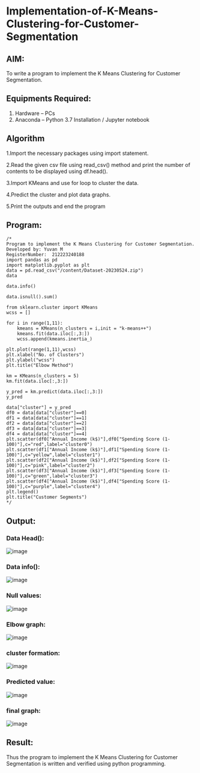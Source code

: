 # Implementation-of-K-Means-Clustering-for-Customer-Segmentation

## AIM:
To write a program to implement the K Means Clustering for Customer Segmentation.

## Equipments Required:
1. Hardware – PCs
2. Anaconda – Python 3.7 Installation / Jupyter notebook

## Algorithm
1.Import the necessary packages using import statement.

2.Read the given csv file using read_csv() method and print the number of contents to be displayed using df.head().

3.Import KMeans and use for loop to cluster the data.

4.Predict the cluster and plot data graphs.

5.Print the outputs and end the program

## Program:
```
/*
Program to implement the K Means Clustering for Customer Segmentation.
Developed by: Yuvan M
RegisterNumber:  212223240188
import pandas as pd
import matplotlib.pyplot as plt
data = pd.read_csv("/content/Dataset-20230524.zip")
data

data.info()

data.isnull().sum()

from sklearn.cluster import KMeans
wcss = []

for i in range(1,11):
    kmeans = KMeans(n_clusters = i,init = "k-means++")
    kmeans.fit(data.iloc[:,3:])
    wcss.append(kmeans.inertia_)

plt.plot(range(1,11),wcss)
plt.xlabel("No. of Clusters")
plt.ylabel("wcss")
plt.title("Elbow Method")

km = KMeans(n_clusters = 5)
km.fit(data.iloc[:,3:])

y_pred = km.predict(data.iloc[:,3:])
y_pred

data["cluster"] = y_pred
df0 = data[data["cluster"]==0]
df1 = data[data["cluster"]==1]
df2 = data[data["cluster"]==2]
df3 = data[data["cluster"]==3]
df4 = data[data["cluster"]==4]
plt.scatter(df0["Annual Income (k$)"],df0["Spending Score (1-100)"],c="red",label="cluster0")
plt.scatter(df1["Annual Income (k$)"],df1["Spending Score (1-100)"],c="yellow",label="cluster1")
plt.scatter(df2["Annual Income (k$)"],df2["Spending Score (1-100)"],c="pink",label="cluster2")
plt.scatter(df3["Annual Income (k$)"],df3["Spending Score (1-100)"],c="green",label="cluster3")
plt.scatter(df4["Annual Income (k$)"],df4["Spending Score (1-100)"],c="purple",label="cluster4")
plt.legend()
plt.title("Customer Segments")
*/
```

## Output:
### Data Head():
![image](https://github.com/Yuvan291205/Implementation-of-K-Means-Clustering-for-Customer-Segmentation/assets/138849170/838541df-fc13-4a3e-b370-4b44f8d5bec1)
### Data info():
![image](https://github.com/Yuvan291205/Implementation-of-K-Means-Clustering-for-Customer-Segmentation/assets/138849170/20f83b48-069a-454f-be54-167273eb9790)
### Null values:
![image](https://github.com/Yuvan291205/Implementation-of-K-Means-Clustering-for-Customer-Segmentation/assets/138849170/9939e562-2620-4cf0-8f8e-c2543f1e8fad)
### Elbow graph:
![image](https://github.com/Yuvan291205/Implementation-of-K-Means-Clustering-for-Customer-Segmentation/assets/138849170/a6ab9966-8713-4bf5-a673-3aa6ebccd538)
### cluster formation:
![image](https://github.com/Yuvan291205/Implementation-of-K-Means-Clustering-for-Customer-Segmentation/assets/138849170/4cd56fd0-b0cd-4367-853b-c8aff0c60975)
### Predicted value:
![image](https://github.com/Yuvan291205/Implementation-of-K-Means-Clustering-for-Customer-Segmentation/assets/138849170/49584c80-e83c-4ab7-bdee-30f308b611a5)
### final graph:
![image](https://github.com/Yuvan291205/Implementation-of-K-Means-Clustering-for-Customer-Segmentation/assets/138849170/bee3386e-5fab-406e-96a6-39cea36efe05)
## Result:
Thus the program to implement the K Means Clustering for Customer Segmentation is written and verified using python programming.
